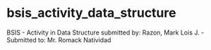 # bsis_activity_data_structure
BSIS - Activity in Data Structure submitted by: Razon, Mark Lois J. - Submitted to: Mr. Romack Natividad
